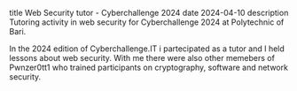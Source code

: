 title Web Security tutor - Cyberchallenge 2024
date 2024-04-10
description Tutoring activity in web security for Cyberchallenge 2024 at Polytechnic of Bari.

In the 2024 edition of Cyberchallenge.IT i partecipated as a tutor and I held lessons about web security. With me there were also other memebers of Pwnzer0tt1 who trained participants on cryptography, software and network security.